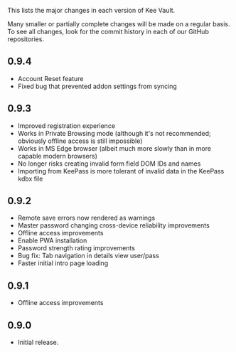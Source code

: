 This lists the major changes in each version of Kee Vault.

Many smaller or partially complete changes will be made on a regular basis. To see all changes, look for the commit history in each of our GitHub repositories.

## 0.9.4

* Account Reset feature
* Fixed bug that prevented addon settings from syncing

## 0.9.3

* Improved registration experience
* Works in Private Browsing mode (although it's not recommended; obviously offline access is still impossible)
* Works in MS Edge browser (albeit much more slowly than in more capable modern browsers)
* No longer risks creating invalid form field DOM IDs and names
* Importing from KeePass is more tolerant of invalid data in the KeePass kdbx file

## 0.9.2

* Remote save errors now rendered as warnings
* Master password changing cross-device reliability improvements
* Offline access improvements
* Enable PWA installation
* Password strength rating improvements
* Bug fix: Tab navigation in details view user/pass
* Faster initial intro page loading

## 0.9.1

* Offline access improvements

## 0.9.0

* Initial release.
